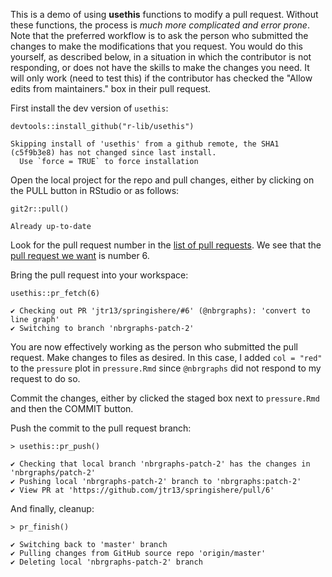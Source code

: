 This is a demo of using **usethis** functions to modify a pull request. Without these functions, the process is *much more complicated and error prone*. Note that the preferred workflow is to ask the person who submitted the changes to make the modifications that you request. You would do this yourself, as described below, in a situation in which the contributor is not responding, or does not have the skills to make the changes you need. It will only work (need to test this) if the contributor has checked the "Allow edits from maintainers." box in their pull request.

First install the dev version of `usethis`:

```{r}
devtools::install_github("r-lib/usethis")
```

```
Skipping install of 'usethis' from a github remote, the SHA1 (c5f9b3e8) has not changed since last install.
  Use `force = TRUE` to force installation
```  

Open the local project for the repo and pull changes, either by clicking on the PULL button in RStudio or as follows:

```{r}
git2r::pull()
```

```
Already up-to-date
```

Look for the pull request number in the [list of pull requests](https://github.com/jtr13/springishere/pulls). We see that the [pull request we want](https://github.com/jtr13/springishere/pull/6) is number 6.

Bring the pull request into your workspace:

```{r}
usethis::pr_fetch(6)
```

```
✔ Checking out PR 'jtr13/springishere/#6' (@nbrgraphs): 'convert to line graph'
✔ Switching to branch 'nbrgraphs-patch-2'
```


You are now effectively working as the person who submitted the pull request.  Make changes to files as desired. In this case, I added `col = "red"` to the `pressure` plot in `pressure.Rmd` since `@nbrgraphs` did not respond to my request to do so.

Commit the changes, either by clicked the staged box next to `pressure.Rmd` and then the COMMIT button.

Push the commit to the pull request branch:

```{r}
> usethis::pr_push()
```

```
✔ Checking that local branch 'nbrgraphs-patch-2' has the changes in 'nbrgraphs/patch-2'
✔ Pushing local 'nbrgraphs-patch-2' branch to 'nbrgraphs:patch-2'
✔ View PR at 'https://github.com/jtr13/springishere/pull/6'
```

And finally, cleanup: 

```{r}
> pr_finish()
```

```
✔ Switching back to 'master' branch
✔ Pulling changes from GitHub source repo 'origin/master'
✔ Deleting local 'nbrgraphs-patch-2' branch
```



